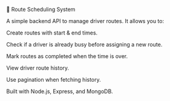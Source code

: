 🚚 Route Scheduling System

A simple backend API to manage driver routes.
It allows you to:

Create routes with start & end times.

Check if a driver is already busy before assigning a new route.

Mark routes as completed when the time is over.

View driver route history.

Use pagination when fetching history.

Built with Node.js, Express, and MongoDB.
